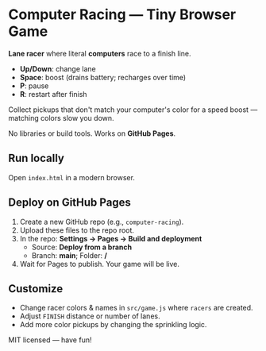 # Computer Racing — Tiny Browser Game

**Lane racer** where literal **computers** race to a finish line.  
- **Up/Down**: change lane
- **Space**: boost (drains battery; recharges over time)
- **P**: pause
- **R**: restart after finish

Collect pickups that don't match your computer's color for a speed boost — matching colors slow you down.

No libraries or build tools. Works on **GitHub Pages**.

## Run locally
Open `index.html` in a modern browser.

## Deploy on GitHub Pages
1. Create a new GitHub repo (e.g., `computer-racing`).
2. Upload these files to the repo root.
3. In the repo: **Settings → Pages → Build and deployment**  
   - Source: **Deploy from a branch**  
   - Branch: **main**; Folder: **/**  
4. Wait for Pages to publish. Your game will be live.

## Customize
- Change racer colors & names in `src/game.js` where `racers` are created.
- Adjust `FINISH` distance or number of lanes.
- Add more color pickups by changing the sprinkling logic.

MIT licensed — have fun!
